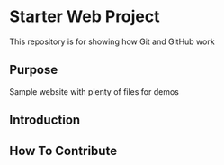 # Starter Web Project

This repository is for showing how Git and GitHub work

## Purpose

Sample website with plenty of files for demos

## Introduction

## How To Contribute

